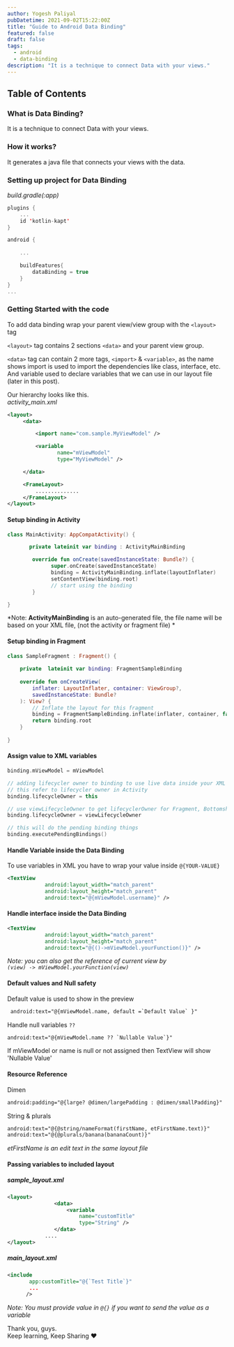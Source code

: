 ```yaml
---
author: Yogesh Paliyal
pubDatetime: 2021-09-02T15:22:00Z
title: "Guide to Android Data Binding"
featured: false
draft: false
tags:
  - android
  - data-binding
description: "It is a technique to connect Data with your views."
---
```


## Table of Contents  



### What is Data Binding?  
It is a technique to connect Data with your views.  

### How it works?  
It generates a java file that connects your views with the data.  

### Setting up project for Data Binding  
*build.gradle(:app)*  
```kotlin
plugins {
    ...
    id 'kotlin-kapt'
}

android {
   
    ...

    buildFeatures{
        dataBinding = true
    }
}
...

```

### Getting Started with the code 
To add data binding wrap your parent view/view group with the `<layout>` tag

`<layout>` tag contains 2 sections `<data>` and your parent view group.  

`<data>` tag can contain 2 more tags, `<import>` & `<variable>`, as the name shows import is used to import the dependencies like class, interface, etc. And variable used to declare variables that we can use in our layout file (later in this post).  

Our hierarchy looks like this.  
*activity_main.xml*
```xml
<layout>
     <data>

         <import name="com.sample.MyViewModel" />

         <variable 
                name="mViewModel"
                type="MyViewModel" />

     </data>

     <FrameLayout>
         ..............
     </FrameLayout>
</layout>
```  

#### Setup binding in Activity  
```kotlin
class MainActivity: AppCompatActivity() {

       private lateinit var binding : ActivityMainBinding

        override fun onCreate(savedInstanceState: Bundle?) {
              super.onCreate(savedInstanceState)
              binding = ActivityMainBinding.inflate(layoutInflater)
              setContentView(binding.root)
              // start using the binding
        }

}
```
*Note: **ActivityMainBinding** is an auto-generated file, the file name will be based on your XML file, (not the activity or fragment file) *  

#### Setup binding in Fragment  
```kotlin
class SampleFragment : Fragment() {
  
    private  lateinit var binding: FragmentSampleBinding
    
    override fun onCreateView(
        inflater: LayoutInflater, container: ViewGroup?,
        savedInstanceState: Bundle?
    ): View? {
        // Inflate the layout for this fragment
        binding = FragmentSampleBinding.inflate(inflater, container, false)
        return binding.root
    }
    
}
```  


#### Assign value to XML variables  
```kotlin
binding.mViewModel = mViewModel

// adding lifecycler owner to binding to use live data inside your XML
// this refer to lifecycler owner in Activity
binding.lifecycleOwner = this

// use viewLifecycleOwner to get lifecyclerOwner for Fragment, Bottomsheet, Dialog, etc.
binding.lifecycleOwner = viewLifecycleOwner 

// this will do the pending binding things
binding.executePendingBindings()
```  

#### Handle Variable inside the Data Binding
To use variables  in XML you have to wrap your value inside `@{YOUR-VALUE}`
```xml
<TextView
            android:layout_width="match_parent"
            android:layout_height="match_parent"
            android:text="@{mViewModel.username}" />
```


#### Handle interface inside the Data Binding
```xml
<TextView
            android:layout_width="match_parent"
            android:layout_height="match_parent"
            android:text="@{()->mViewModel.yourFunction()}" />
```
*Note: you can also get the reference of current view by  
`(view) -> mViewModel.yourFunction(view)`*  

#### Default values and Null safety 
Default value is used to show in the preview  
```xml
 android:text="@{mViewModel.name, default =`Default Value` }"
```

Handle null variables `??`  
```xml
android:text="@{mViewModel.name ?? `Nullable Value`}"
```
If mViewModel or name is null or not assigned then TextView will show 'Nullable Value'  

#### Resource Reference 
Dimen
```xml
android:padding="@{large? @dimen/largePadding : @dimen/smallPadding}"
```  

String & plurals  
```xml  
android:text="@{@string/nameFormat(firstName, etFirstName.text)}"
android:text="@{@plurals/banana(bananaCount)}"
```  
*etFirstName is an edit text in the same layout file*


#### Passing variables to included layout  

##### sample_layout.xml
```xml
<layout>
               <data>
                   <variable 
                       name="customTitle"
                       type="String" />
               </data>
            ....
</layout>
```

##### main_layout.xml   
```xml
<include
       app:customTitle="@{`Test Title`}"
       ...
      />
```
*Note: You must provide value in `@{}` if you want to send the value as a variable*


Thank you, guys.  
Keep learning, Keep Sharing ❤️
